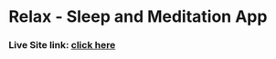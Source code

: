 # Relax - Sleep and Meditation App

### Live Site link: [click here](https://relax-meditation-app.netlify.app/)